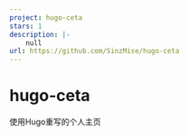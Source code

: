 ```yaml
---
project: hugo-ceta
stars: 1
description: |-
    null
url: https://github.com/SinzMise/hugo-ceta
---
```


# hugo-ceta

使用Hugo重写的个人主页


